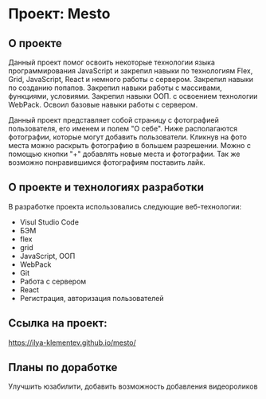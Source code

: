 # Проект: Mesto

## О проекте
Данный проект помог освоить некоторые технологии языка программирования JavaScript и закрепил навыки по технологиям Flex, Grid, JavaScript, React и немного работы с сервером. Закрепил навыки по созданию попапов. Закрепил навыки работы с массивами, функциями, условиями. Закрепил навыки ООП. с освоением технологии WebPack. Освоил базовые навыки работы с сервером.

Данный проект представляет собой страницу с фотографией пользователя, его именем и полем "О себе".
Ниже располагаются фотографии, которые могут добавить пользователи. Кликнув на фото места можно раскрыть фотографию в большем разрешении. Можно с помощью кнопки "+" добавлять новые места и фотографии. Так же возможно понравившимся фотографиям поставить лайк.

## О проекте и технологиях разработки

В разработке проекта использовались следующие веб-технологии:

- Visul Studio Code
- БЭМ
- flex
- grid
- JavaScript, ООП
- WebPack
- Git
- Работа с сервером
- React
- Регистрация, авторизация пользователей

## Ссылка на проект:
https://ilya-klementev.github.io/mesto/


## Планы по доработке

Улучшить юзабилити, добавить возможность добавления видеороликов